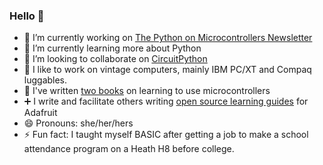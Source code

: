 ### Hello 👋

* 🔭 I’m currently working on [The Python on Microcontrollers Newsletter](https://www.adafruitdaily.com/category/circuitpython/)
* 🌱 I’m currently learning more about Python
* 👯 I’m looking to collaborate on [CircuitPython](https://circuitpython.org/)
* :floppy_disk: I like to work on vintage computers, mainly IBM PC/XT and Compaq luggables.
* :blue_book: I've written [two books](https://www.amazon.com/Anne-Barela/e/B00OA5RJIW) on learning to use microcontrollers
* :heavy_plus_sign: I write and facilitate others writing [open source learning guides](https://learn.adafruit.com/) for Adafruit
* 😄 Pronouns: she/her/hers
* ⚡ Fun fact: I taught myself BASIC after getting a job to make a school attendance program on a Heath H8 before college.

<!--
- **TheKitty/TheKitty** is a ✨ _special_ ✨ repository because its `README.md` (this file) appears on your GitHub profile.
--!>
